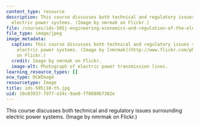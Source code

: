 ```yaml
---
content_type: resource
description: This course discusses both technical and regulatory issues surrounding
  electric power systems. (Image by nmrmak on Flickr.)
file: /courses/ids-505j-engineering-economics-and-regulation-of-the-electric-power-sector-spring-2010/10c039377977e24c9ae0ff0880b7382e_ids-505j10-th.jpg
file_type: image/jpeg
image_metadata:
  caption: This course discusses both technical and regulatory issues surrounding
    electric power systems. (Image by [nmrmak](http://www.flickr.com/photos/51392234@N06/4939340032/sizes/m/in/photostream/)
    on Flickr.)
  credit: Image by nmrmak on Flickr.
  image-alt: Photograph of electric power transmission lines.
learning_resource_types: []
ocw_type: OCWImage
resourcetype: Image
title: ids-505j10-th.jpg
uid: 10c03937-7977-e24c-9ae0-ff0880b7382e
---
```

This course discusses both technical and regulatory issues surrounding electric power systems. (Image by nmrmak on Flickr.)

